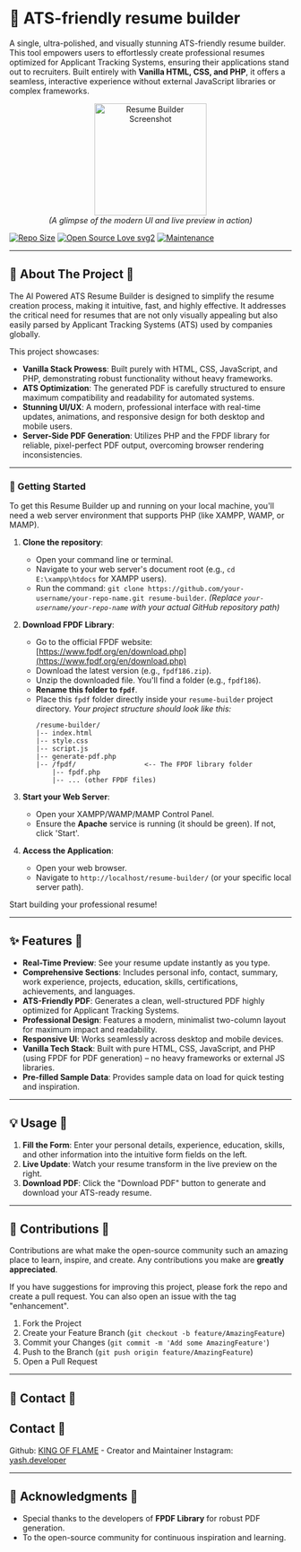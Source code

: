 # 📄 ATS-friendly resume builder

A single, ultra-polished, and visually stunning ATS-friendly resume builder. This tool empowers users to effortlessly create professional resumes optimized for Applicant Tracking Systems, ensuring their applications stand out to recruiters. Built entirely with **Vanilla HTML, CSS, and PHP**, it offers a seamless, interactive experience without external JavaScript libraries or complex frameworks.

<p align="center">
  <img src="https://i.ibb.co/9ktMTbWP/make-a-logo-for-resume-builder.jpg" alt="Resume Builder Screenshot" width="200"> 
  <br>
  <i>(A glimpse of the modern UI and live preview in action)</i>
</p>

[![Repo Size](https://img.shields.io/github/repo-size/your-username/your-repo-name?style=flat-square&color=orange)](https://github.com/your-username/your-repo-name)
[![Open Source Love svg2](https://badges.frapsoft.com/os/v2/open-source.svg?v=103)](https://github.com/your-username/your-repo-name)
[![Maintenance](https://img.shields.io/badge/Maintained%3F-yes-green.svg)](https://github.com/your-username/your-repo-name/graphs/commit-activity)

-------------------------------------------------

## 🌟 About The Project 📍

The AI Powered ATS Resume Builder is designed to simplify the resume creation process, making it intuitive, fast, and highly effective. It addresses the critical need for resumes that are not only visually appealing but also easily parsed by Applicant Tracking Systems (ATS) used by companies globally.

This project showcases:
* **Vanilla Stack Prowess**: Built purely with HTML, CSS, JavaScript, and PHP, demonstrating robust functionality without heavy frameworks.
* **ATS Optimization**: The generated PDF is carefully structured to ensure maximum compatibility and readability for automated systems.
* **Stunning UI/UX**: A modern, professional interface with real-time updates, animations, and responsive design for both desktop and mobile users.
* **Server-Side PDF Generation**: Utilizes PHP and the FPDF library for reliable, pixel-perfect PDF output, overcoming browser rendering inconsistencies.

-------------------------------------------------

### 🚀 Getting Started

To get this Resume Builder up and running on your local machine, you'll need a web server environment that supports PHP (like XAMPP, WAMP, or MAMP).

1.  **Clone the repository**:
    * Open your command line or terminal.
    * Navigate to your web server's document root (e.g., `cd E:\xampp\htdocs` for XAMPP users).
    * Run the command: `git clone https://github.com/your-username/your-repo-name.git resume-builder`.
        *(Replace `your-username/your-repo-name` with your actual GitHub repository path)*

2.  **Download FPDF Library**:
    * Go to the official FPDF website: [https://www.fpdf.org/en/download.php](https://www.fpdf.org/en/download.php)
    * Download the latest version (e.g., `fpdf186.zip`).
    * Unzip the downloaded file. You'll find a folder (e.g., `fpdf186`).
    * **Rename this folder to `fpdf`**.
    * Place this `fpdf` folder directly inside your `resume-builder` project directory.
        *Your project structure should look like this:*
        ```
        /resume-builder/
        |-- index.html
        |-- style.css
        |-- script.js
        |-- generate-pdf.php
        |-- /fpdf/                 <-- The FPDF library folder
            |-- fpdf.php
            |-- ... (other FPDF files)
        ```

3.  **Start your Web Server**:
    * Open your XAMPP/WAMP/MAMP Control Panel.
    * Ensure the **Apache** service is running (it should be green). If not, click 'Start'.

4.  **Access the Application**:
    * Open your web browser.
    * Navigate to `http://localhost/resume-builder/` (or your specific local server path).

Start building your professional resume!

-------------------------------------------------

## ✨ Features 📍

* **Real-Time Preview**: See your resume update instantly as you type.
* **Comprehensive Sections**: Includes personal info, contact, summary, work experience, projects, education, skills, certifications, achievements, and languages.
* **ATS-Friendly PDF**: Generates a clean, well-structured PDF highly optimized for Applicant Tracking Systems.
* **Professional Design**: Features a modern, minimalist two-column layout for maximum impact and readability.
* **Responsive UI**: Works seamlessly across desktop and mobile devices.
* **Vanilla Tech Stack**: Built with pure HTML, CSS, JavaScript, and PHP (using FPDF for PDF generation) – no heavy frameworks or external JS libraries.
* **Pre-filled Sample Data**: Provides sample data on load for quick testing and inspiration.

-------------------------------------------------

## 💡 Usage 📍

1.  **Fill the Form**: Enter your personal details, experience, education, skills, and other information into the intuitive form fields on the left.
2.  **Live Update**: Watch your resume transform in the live preview on the right.
3.  **Download PDF**: Click the "Download PDF" button to generate and download your ATS-ready resume.

-------------------------------------------------

## 🤝 Contributions 📍

Contributions are what make the open-source community such an amazing place to learn, inspire, and create. Any contributions you make are **greatly appreciated**.

If you have suggestions for improving this project, please fork the repo and create a pull request. You can also open an issue with the tag "enhancement".

1.  Fork the Project
2.  Create your Feature Branch (`git checkout -b feature/AmazingFeature`)
3.  Commit your Changes (`git commit -m 'Add some AmazingFeature'`)
4.  Push to the Branch (`git push origin feature/AmazingFeature`)
5.  Open a Pull Request

-------------------------------------------------

## 📧 Contact 📍
## Contact 📍

Github: [KING OF FLAME](https://github.com/KING-OF-FLAME) - Creator and Maintainer
Instagram: [yash.developer](https://instagram.com/yash.developer)

-------------------------------------------------

## 🙏 Acknowledgments 📍

* Special thanks to the developers of **FPDF Library** for robust PDF generation.
* To the open-source community for continuous inspiration and learning.
